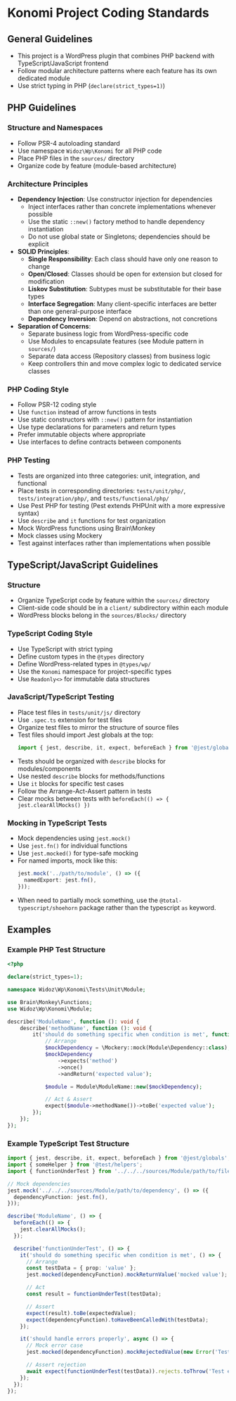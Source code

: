 # Konomi Project Coding Standards

## General Guidelines
- This project is a WordPress plugin that combines PHP backend with TypeScript/JavaScript frontend
- Follow modular architecture patterns where each feature has its own dedicated module
- Use strict typing in PHP (`declare(strict_types=1)`)

## PHP Guidelines

### Structure and Namespaces
- Follow PSR-4 autoloading standard
- Use namespace `Widoz\Wp\Konomi` for all PHP code
- Place PHP files in the `sources/` directory
- Organize code by feature (module-based architecture)

### Architecture Principles
- **Dependency Injection**: Use constructor injection for dependencies
  - Inject interfaces rather than concrete implementations whenever possible
  - Use the static `::new()` factory method to handle dependency instantiation
  - Do not use global state or Singletons; dependencies should be explicit
- **SOLID Principles**:
  - **Single Responsibility**: Each class should have only one reason to change
  - **Open/Closed**: Classes should be open for extension but closed for modification
  - **Liskov Substitution**: Subtypes must be substitutable for their base types
  - **Interface Segregation**: Many client-specific interfaces are better than one general-purpose interface
  - **Dependency Inversion**: Depend on abstractions, not concretions
- **Separation of Concerns**:
  - Separate business logic from WordPress-specific code
  - Use Modules to encapsulate features (see Module pattern in `sources/`)
  - Separate data access (Repository classes) from business logic
  - Keep controllers thin and move complex logic to dedicated service classes

### PHP Coding Style
- Follow PSR-12 coding style
- Use `function` instead of arrow functions in tests
- Use static constructors with `::new()` pattern for instantiation
- Use type declarations for parameters and return types
- Prefer immutable objects where appropriate
- Use interfaces to define contracts between components

### PHP Testing
- Tests are organized into three categories: unit, integration, and functional
- Place tests in corresponding directories: `tests/unit/php/`, `tests/integration/php/`, and `tests/functional/php/`
- Use Pest PHP for testing (Pest extends PHPUnit with a more expressive syntax)
- Use `describe` and `it` functions for test organization
- Mock WordPress functions using Brain\Monkey
- Mock classes using Mockery
- Test against interfaces rather than implementations when possible

## TypeScript/JavaScript Guidelines

### Structure
- Organize TypeScript code by feature within the `sources/` directory
- Client-side code should be in a `client/` subdirectory within each module
- WordPress blocks belong in the `sources/Blocks/` directory

### TypeScript Coding Style
- Use TypeScript with strict typing
- Define custom types in the `@types` directory
- Define WordPress-related types in `@types/wp/`
- Use the `Konomi` namespace for project-specific types
- Use `Readonly<>` for immutable data structures

### JavaScript/TypeScript Testing
- Place test files in `tests/unit/js/` directory
- Use `.spec.ts` extension for test files
- Organize test files to mirror the structure of source files
- Test files should import Jest globals at the top:
  ```typescript
  import { jest, describe, it, expect, beforeEach } from '@jest/globals';
  ```
- Tests should be organized with `describe` blocks for modules/components
- Use nested `describe` blocks for methods/functions
- Use `it` blocks for specific test cases
- Follow the Arrange-Act-Assert pattern in tests
- Clear mocks between tests with `beforeEach(() => { jest.clearAllMocks() })`

### Mocking in TypeScript Tests
- Mock dependencies using `jest.mock()`
- Use `jest.fn()` for individual functions
- Use `jest.mocked()` for type-safe mocking
- For named imports, mock like this:
  ```typescript
  jest.mock('../path/to/module', () => ({
    namedExport: jest.fn(),
  }));
  ```
- When need to partially mock something, use the `@total-typescript/shoehorn` package rather than the typescript `as` keyword.

## Examples

### Example PHP Test Structure

```php
<?php

declare(strict_types=1);

namespace Widoz\Wp\Konomi\Tests\Unit\Module;

use Brain\Monkey\Functions;
use Widoz\Wp\Konomi\Module;

describe('ModuleName', function (): void {
    describe('methodName', function (): void {
        it('should do something specific when condition is met', function (): void {
            // Arrange
            $mockDependency = \Mockery::mock(Module\Dependency::class);
            $mockDependency
                ->expects('method')
                ->once()
                ->andReturn('expected value');

            $module = Module\ModuleName::new($mockDependency);

            // Act & Assert
            expect($module->methodName())->toBe('expected value');
        });
    });
});
```

### Example TypeScript Test Structure

```typescript
import { jest, describe, it, expect, beforeEach } from '@jest/globals';
import { someHelper } from '@test/helpers';
import { functionUnderTest } from '../../../sources/Module/path/to/file';

// Mock dependencies
jest.mock('../../../sources/Module/path/to/dependency', () => ({
  dependencyFunction: jest.fn(),
}));

describe('ModuleName', () => {
  beforeEach(() => {
    jest.clearAllMocks();
  });

  describe('functionUnderTest', () => {
    it('should do something specific when condition is met', () => {
      // Arrange
      const testData = { prop: 'value' };
      jest.mocked(dependencyFunction).mockReturnValue('mocked value');

      // Act
      const result = functionUnderTest(testData);

      // Assert
      expect(result).toBe(expectedValue);
      expect(dependencyFunction).toHaveBeenCalledWith(testData);
    });

    it('should handle errors properly', async () => {
      // Mock error case
      jest.mocked(dependencyFunction).mockRejectedValue(new Error('Test error'));

      // Assert rejection
      await expect(functionUnderTest(testData)).rejects.toThrow('Test error');
    });
  });
});
```

